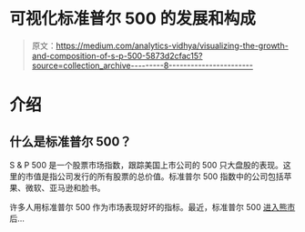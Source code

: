 # 可视化标准普尔 500 的发展和构成

> 原文：<https://medium.com/analytics-vidhya/visualizing-the-growth-and-composition-of-s-p-500-5873d2cfac15?source=collection_archive---------8----------------------->

# 介绍

## 什么是标准普尔 500？

S & P 500 是一个股票市场指数，跟踪美国上市公司的 500 只大盘股的表现。这里的市值是指公司发行的所有股票的总价值。标准普尔 500 指数中的公司包括苹果、微软、亚马逊和脸书。

许多人用标准普尔 500 作为市场表现好坏的指标。最近，标准普尔 500 [进入熊市](https://www.cnbc.com/2020/03/12/coronavirus-stock-market-sp-500-level-to-watch-as-stocks-drop.html)后…